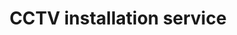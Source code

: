 ---
title: "CCTV installation service"
alt: "Professional installation of CCTV systems for enhanced security and monitoring"
description: "Professional installation of CCTV systems for enhanced security and monitoring"
category: "network-engineer"
subcategory: "cctv-installation"
image: "/tradespeople/network-engineer/cctv-installation.png"
ogImage: "/tradespeople/network-engineer/cctv-installation.png"
colour: "blue"
pathtxt: "CCTV installation"
published: true
---